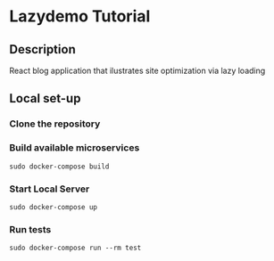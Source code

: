 # Lazydemo Tutorial
## Description
React blog application that ilustrates site optimization via lazy loading

## Local set-up

### Clone the repository

### Build available microservices

`sudo docker-compose build`

### Start Local Server

`sudo docker-compose up`

### Run tests

`sudo docker-compose run --rm test`

